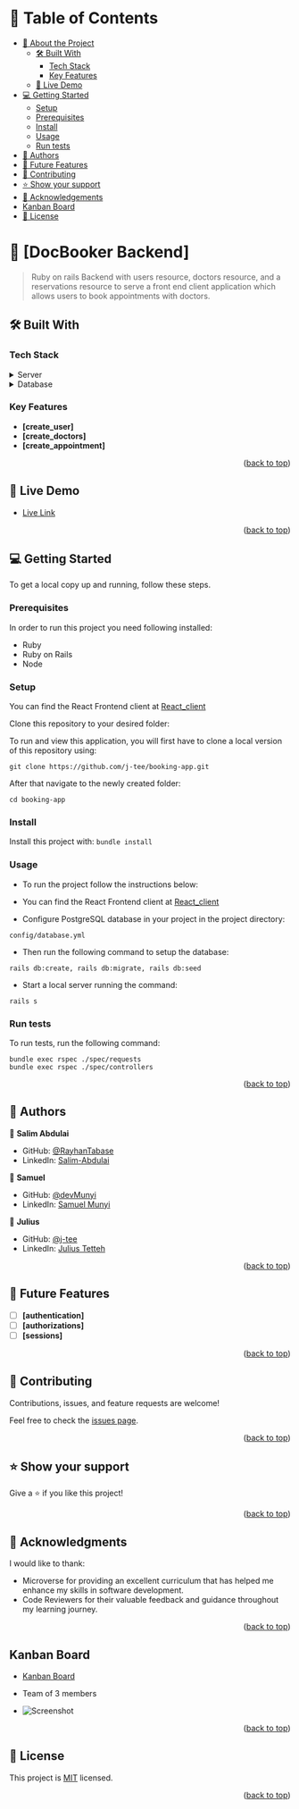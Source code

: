 <a name="readme-top"></a>

# 📗 Table of Contents

- [📖 About the Project](#about-project)
  - [🛠 Built With](#built-with)
    - [Tech Stack](#tech-stack)
    - [Key Features](#key-features)
  - [🚀 Live Demo](#live-demo)
- [💻 Getting Started](#getting-started)
  - [Setup](#setup)
  - [Prerequisites](#prerequisites)
  - [Install](#install)
  - [Usage](#usage)
  - [Run tests](#run-tests)
- [👥 Authors](#authors)
- [🔭 Future Features](#future-features)
- [🤝 Contributing](#contributing)
- [⭐️ Show your support](#support)
- [🙏 Acknowledgements](#acknowledgements)
- [Kanban Board](#kanban_board)
- [📝 License](#license)

<!-- PROJECT DESCRIPTION -->

# 📖 [DocBooker Backend] <a name="about-project"></a>

> Ruby on rails Backend with users resource, doctors resource, and a reservations resource to serve a front end client application which allows users to book appointments with doctors.

## 🛠 Built With <a name="built-with"></a>

### Tech Stack <a name="tech-stack"></a>

<details>
<summary>Server</summary>
  <ul>
    <li><a href="https://rubyonrails.org/">Ruby on Rails</a></li>
  </ul>
</details>

<details>
<summary>Database</summary>
  <ul>
    <li><a href="https://www.postgresql.org/">PostgreSQL</a></li>
  </ul>
</details>

<!-- Features -->

### Key Features <a name="key-features"></a>

- **[create_user]**
- **[create_doctors]**
- **[create_appointment]**

<p align="right">(<a href="#readme-top">back to top</a>)</p>

<!-- LIVE DEMO -->

## 🚀 Live Demo <a name="live-demo"></a>

- [Live Link](https://booking-backend-e3gn.onrender.com/api/users)

<p align="right">(<a href="#readme-top">back to top</a>)</p>

<!-- GETTING STARTED -->

## 💻 Getting Started <a name="getting-started"></a>

To get a local copy up and running, follow these steps.

### Prerequisites

In order to run this project you need following installed:

- Ruby
- Ruby on Rails
- Node

### Setup

You can find the React Frontend client at [React_client](https://github.com/j-tee/front-end-booking-app/tree/development)

Clone this repository to your desired folder:

To run and view this application, you will first have to clone a local version of this repository using:

`git clone https://github.com/j-tee/booking-app.git`

After that navigate to the newly created folder:

`cd booking-app`

### Install

Install this project with:
 `bundle install`

### Usage

- To run the project follow the instructions below:

- You can find the React Frontend client at [React_client](https://github.com/RayhanTabase/hello-react-front-end)

- Configure PostgreSQL database in your project in the project directory:

`config/database.yml`

- Then run the following command to setup the database:
```
rails db:create, rails db:migrate, rails db:seed
```

- Start a local server running the command:

`rails s`


### Run tests

To run tests, run the following command:

```
bundle exec rspec ./spec/requests
bundle exec rspec ./spec/controllers
```

<p align="right">(<a href="#readme-top">back to top</a>)</p>

<!-- AUTHORS -->

## 👥 Authors <a name="authors"></a>

👤 **Salim Abdulai**

- GitHub: [@RayhanTabase](https://github.com/RayhanTabase)
- LinkedIn: [Salim-Abdulai](https://linkedin.com/in/salim-abdulai-5430065b)

👤 **Samuel**

- GitHub: [@devMunyi](https://github.com/devMunyi)
- LinkedIn: [Samuel Munyi](https://www.linkedin.com/in/samuel-munyi)

👤 **Julius**

- GitHub: [@j-tee](https://github.com/j-tee)
- LinkedIn: [Julius Tetteh](https://www.linkedin.com/in/julius-tetteh)

<p align="right">(<a href="#readme-top">back to top</a>)</p>

<!-- FUTURE FEATURES -->

## 🔭 Future Features <a name="future-features"></a>

- [ ] **[authentication]**
- [ ] **[authorizations]**
- [ ] **[sessions]**

<p align="right">(<a href="#readme-top">back to top</a>)</p>

<!-- CONTRIBUTING -->

## 🤝 Contributing <a name="contributing"></a>

Contributions, issues, and feature requests are welcome!

Feel free to check the [issues page](../../issues/).

<p align="right">(<a href="#readme-top">back to top</a>)</p>

<!-- SUPPORT -->

## ⭐️ Show your support <a name="support"></a>

Give a ⭐️ if you like this project!

<p align="right">(<a href="#readme-top">back to top</a>)</p>

<!-- ACKNOWLEDGEMENTS -->

## 🙏 Acknowledgments <a name="acknowledgements"></a>
I would like to thank:
- Microverse for providing an excellent curriculum that has helped me enhance my skills in software development.
- Code Reviewers for their valuable feedback and guidance throughout my learning journey.

<p align="right">(<a href="#readme-top">back to top</a>)</p>

<!-- Kanban Board -->

## Kanban Board <a name="kanban_board"></a>

- [Kanban Board](https://github.com/users/j-tee/projects/5/views/1)

- Team of 3 members

- ![Screenshot](https://user-images.githubusercontent.com/5064641/220668473-0516ef00-93e7-4a4c-a077-ac8cbc5c500a.png)


<p align="right">(<a href="#readme-top">back to top</a>)</p>

<!-- LICENSE -->

## 📝 License <a name="license"></a>

This project is [MIT](./MIT.md) licensed.

<p align="right">(<a href="#readme-top">back to top</a>)</p>
